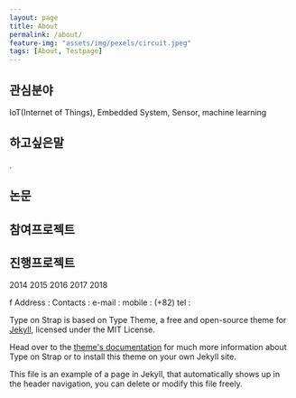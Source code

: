 ```yaml
---
layout: page
title: About
permalink: /about/
feature-img: "assets/img/pexels/circuit.jpeg"
tags: [About, Testpage]
---
```



<h2>관심분야</h2>
IoT(Internet of Things), Embedded System, Sensor, machine learning

<h2>하고싶은말</h2>
.

<h2>논문</h2>

<h2>참여프로젝트</h2>

<h2>진행프로젝트</h2>

2014 2015 2016 2017 2018

 f
Address :
Contacts : 
e-mail : 
mobile : (+82)
tel : 

Type on  Strap is based on Type Theme, a free and open-source theme for [Jekyll](http://jekyllrb.com/), licensed under the MIT License.

Head over to the [theme's documentation](https://github.io/sylhare/Type-on-Strap) for much more information about Type on Strap or to install this theme on your own Jekyll site.

This file is an example of a page in Jekyll, that automatically shows up in the header navigation, you can delete or modify this file freely.
 
